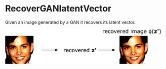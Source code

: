 # RecoverGANlatentVector
Given an image generated by a GAN it recovers its latent vector.

![Recover the latent vector z from an input image](./recover_z.png)

[Blog post]: https://medium.com/@ialuronico/mapping-my-face-in-the-gan-latent-space-711c2b7393f1